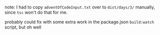note: I had to copy `adventOfCodeInput.txt` over to `dist/days/3/` manually, since `tsc` won't do that for me. 

probably could fix with some extra work in the package.json `build:watch` script, but oh well

